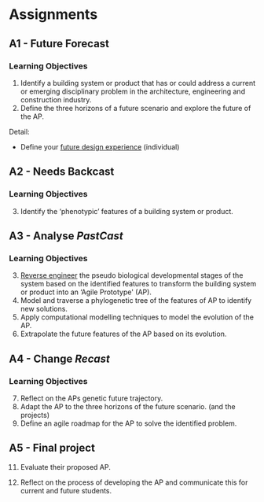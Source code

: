 # Assignments

## A1 - Future Forecast
### Learning Objectives
1. Identify a building system or product that has or could address a current or emerging disciplinary problem in the architecture, engineering and construction industry.
8. Define the three horizons of a future scenario and explore the future of the AP.

Detail:
* Define your [future design experience] (individual)

## A2 - Needs Backcast
### Learning Objectives
3. Identify the ‘phenotypic’ features of a building system or product.

## A3 - Analyse *PastCast*
### Learning Objectives
3. [Reverse engineer] the pseudo biological developmental stages of the system based on the identified features to transform the building system or product into an ‘Agile Prototype' (AP).
5. Model and traverse a phylogenetic tree of the features of AP to identify new solutions.
6. Apply computational modelling techniques to model the evolution of the AP.
7. Extrapolate the future features of the AP based on its evolution.

## A4 - Change *Recast*
### Learning Objectives
7. Reflect on the APs genetic future trajectory.
9. Adapt the AP to the three horizons of the future scenario. (and the projects)
10. Define an agile roadmap for the AP to solve the identified problem.

## A5 - Final project
11. Evaluate their proposed AP.


13. Reflect on the process of developing the AP and communicate this for current and future students.

[future design experience]: /Concepts/DesignExperience
[Reverse engineer]: Concepts/ReverseEngineer
